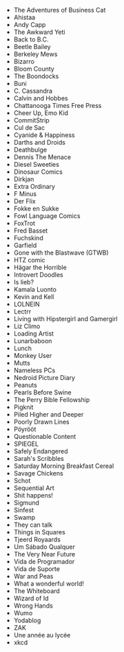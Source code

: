 - The Adventures of Business Cat
- Ahistaa
- Andy Capp
- The Awkward Yeti
- Back to B.C.
- Beetle Bailey
- Berkeley Mews
- Bizarro
- Bloom County
- The Boondocks
- Buni
- C. Cassandra
- Calvin and Hobbes
- Chattanooga Times Free Press
- Cheer Up, Emo Kid
- CommitStrip
- Cul de Sac
- Cyanide & Happiness
- Darths and Droids
- Deathbulge
- Dennis The Menace
- Diesel Sweeties
- Dinosaur Comics
- Dirkjan
- Extra Ordinary
- F Minus
- Der Flix
- Fokke en Sukke
- Fowl Language Comics
- FoxTrot
- Fred Basset
- Fuchskind
- Garfield
- Gone with the Blastwave (GTWB)
- HTZ comic
- Hägar the Horrible
- Introvert Doodles
- Is lieb?
- Kamala Luonto
- Kevin and Kell
- LOLNEIN
- Lectrr
- Living with Hipstergirl and Gamergirl
- Liz Climo
- Loading Artist
- Lunarbaboon
- Lunch
- Monkey User
- Mutts
- Nameless PCs
- Nedroid Picture Diary
- Peanuts
- Pearls Before Swine
- The Perry Bible Fellowship
- Pigknit
- Piled Higher and Deeper
- Poorly Drawn Lines
- Pöyrööt
- Questionable Content
- SPIEGEL
- Safely Endangered
- Sarah's Scribbles
- Saturday Morning Breakfast Cereal
- Savage Chickens
- Schot
- Sequential Art
- Shit happens!
- Sigmund
- Sinfest
- Swamp
- They can talk
- Things in Squares
- Tjeerd Royaards
- Um Sábado Qualquer
- The Very Near Future
- Vida de Programador
- Vida de Suporte
- War and Peas
- What a wonderful world!
- The Whiteboard
- Wizard of Id
- Wrong Hands
- Wumo
- Yodablog
- ZAK
- Une année au lycée
- xkcd
